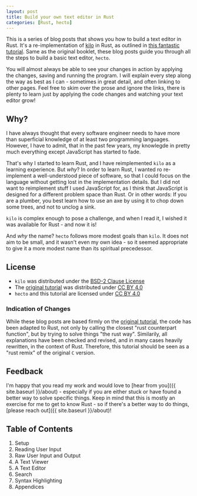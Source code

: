 ```yaml
---
layout: post
title: Build your own text editor in Rust
categories: [Rust, hecto]
---
```

This is a series of blog posts that shows you how to build a text editor in Rust. It's a re-implementation of [kilo](http://antirez.com/news/108) in Rust, as outlined in [this fantastic tutorial](https://viewsourcecode.org/snaptoken/kilo/index.html). Same as the original booklet, these blog posts guide you through all the steps to build a basic text editor, `hecto`.

You will almost always be able to see your changes in action by applying the changes, saving and running the program. I will explain every step along the way as best as I can - sometimes in great detail, and often linking to other pages. Feel free to skim over the prose and ignore the links, there is plenty to learn just by applying the code changes and watching your text editor grow!

## Why?
I have always thought that every software engineer needs to have more than superficial knowledge of at least two programming languages. However, I have to admit, that in the past few years, my knowlegde in pretty much everything except JavaScript has started to fade.

That's why I started to learn Rust, and I have reimplemented `kilo` as a learning experience. But *why*? In order to learn Rust, I wanted ro re-implement a well-understood piece of software, so that I could focus on the language without getting lost in the implementation details. But I did not want to reimplement stuff I used JavaScript for, as I think that JavaScript is designed for a different problem space than Rust. Or in other words: If you are a plumber, you best learn how to use an axe by using it to chop down some trees, and not to unclog a sink.

`kilo` is complex enough to pose a challenge, and when I read it, I wished it was available for Rust - and now it is!

And *why* the name? `hecto` follows more modest goals than `kilo`. It does not aim to be small, and it wasn't even my own idea - so it seemed appropriate to give it a more modest name than its spiritual precedessor.

## License
- `kilo` was distributed under the [BSD-2 Clause License](https://opensource.org/licenses/BSD-2-Clause)
- The [original tutorial](https://viewsourcecode.org/snaptoken/kilo/) was distributed under [CC BY 4.0](https://creativecommons.org/licenses/by/4.0/)
- `hecto` and this tutorial are licensed under [CC BY 4.0](https://creativecommons.org/licenses/by/4.0/)

### Indication of Changes
While these blog posts are based firmly on the [original tutorial](https://viewsourcecode.org/snaptoken/kilo/index.html), the code has been adapted to Rust, not only by calling the closest "rust counterpart function", but by trying to solve things "the rust way". Similarily, all explanations have been checked and revised, and in many cases heavily rewritten, in the context of Rust. Therefore, this tutorial should be seen as a "rust remix" of the original `C` version.

## Feedback
I'm happy that you read my work and would love to [hear from you]({{ site.baseurl }}/about) - especially if you are either stuck or have found a better way to solve specific things. Keep in mind that this is mostly an exercise for me to get to know Rust - so if there's a better way to do things, [please reach out]({{ site.baseurl }}/about)!

## Table of Contents
1. Setup
2. Reading User Input
3. Raw User Input and Output
4. A Text Viewer
5. A Text Editor
6. Search
7. Syntax Highlighting
8. Appendices